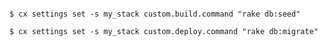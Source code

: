 <!-- layout:code post: sinatra-stacks_custom-commands -->

```

$ cx settings set -s my_stack custom.build.command "rake db:seed"

$ cx settings set -s my_stack custom.deploy.command "rake db:migrate"

```
